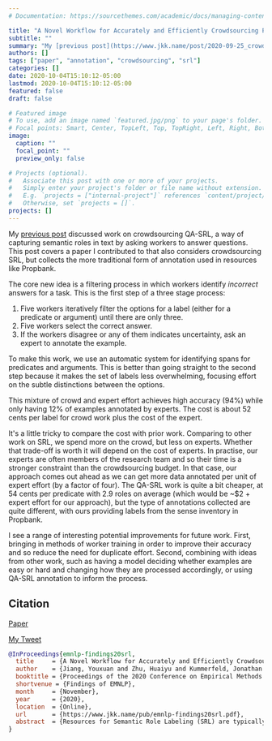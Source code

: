 ```yaml
---
# Documentation: https://sourcethemes.com/academic/docs/managing-content/

title: "A Novel Workflow for Accurately and Efficiently Crowdsourcing Predicate Senses and Argument Labels (Jiang, et al., Findings of EMNLP 2020)"
subtitle: ""
summary: "My [previous post](https://www.jkk.name/post/2020-09-25_crowdqasrl/) discussed work on crowdsourcing QA-SRL, a way of capturing semantic roles in text by asking workers to answer questions. This post covers a paper I contributed to that also considers crowdsourcing SRL, but collects the more traditional form of annotation used in resources like Propbank."
authors: []
tags: ["paper", "annotation", "crowdsourcing", "srl"]
categories: []
date: 2020-10-04T15:10:12-05:00
lastmod: 2020-10-04T15:10:12-05:00
featured: false
draft: false

# Featured image
# To use, add an image named `featured.jpg/png` to your page's folder.
# Focal points: Smart, Center, TopLeft, Top, TopRight, Left, Right, BottomLeft, Bottom, BottomRight.
image:
  caption: ""
  focal_point: ""
  preview_only: false

# Projects (optional).
#   Associate this post with one or more of your projects.
#   Simply enter your project's folder or file name without extension.
#   E.g. `projects = ["internal-project"]` references `content/project/deep-learning/index.md`.
#   Otherwise, set `projects = []`.
projects: []
---
```


My [previous post](https://www.jkk.name/post/2020-09-25_crowdqasrl/) discussed work on crowdsourcing QA-SRL, a way of capturing semantic roles in text by asking workers to answer questions.
This post covers a paper I contributed to that also considers crowdsourcing SRL, but collects the more traditional form of annotation used in resources like Propbank.

The core new idea is a filtering process in which workers identify *incorrect* answers for a task.
This is the first step of a three stage process:

1. Five workers iteratively filter the options for a label (either for a predicate or argument) until there are only three.
2. Five workers select the correct answer.
3. If the workers disagree or any of them indicates uncertainty, ask an expert to annotate the example.

To make this work, we use an automatic system for identifying spans for predicates and arguments.
This is better than going straight to the second step because it makes the set of labels less overwhelming, focusing effort on the subtle distinctions between the options.

This mixture of crowd and expert effort achieves high accuracy (94%) while only having 12% of examples annotated by experts.
The cost is about 52 cents per label for crowd work plus the cost of the expert.

It's a little tricky to compare the cost with prior work.
Comparing to other work on SRL, we spend more on the crowd, but less on experts.
Whether that trade-off is worth it will depend on the cost of experts.
In practise, our experts are often members of the research team and so their time is a stronger constraint than the crowdsourcing budget.
In that case, our approach comes out ahead as we can get more data annotated per unit of expert effort (by a factor of four).
The QA-SRL work is quite a bit cheaper, at 54 cents per predicate with 2.9 roles on average (which would be ~$2 + expert effort for our approach), but the type of annotations collected are quite different, with ours providing labels from the sense inventory in Propbank.

I see a range of interesting potential improvements for future work.
First, bringing in methods of worker training in order to improve their accuracy and so reduce the need for duplicate effort.
Second, combining with ideas from other work, such as having a model deciding whether examples are easy or hard and changing how they are processed accordingly, or using QA-SRL annotation to inform the process.

## Citation

[Paper](https://www.jkk.name/pub/emnlp-findings20srl.pdf)

[My Tweet](https://twitter.com/jkkummerfeld/status/1314632048070594560)

```bibtex
@InProceedings{emnlp-findings20srl,
  title     = {A Novel Workflow for Accurately and Efficiently Crowdsourcing Predicate Senses and Argument Labels},
  author    = {Jiang, Youxuan and Zhu, Huaiyu and Kummerfeld, Jonathan K. and Li, Yunyao and Lasecki, Walter},
  booktitle = {Proceedings of the 2020 Conference on Empirical Methods in Natural Language Processing},
  shortvenue = {Findings of EMNLP},
  month     = {November},
  year      = {2020},
  location  = {Online},
  url       = {https://www.jkk.name/pub/emnlp-findings20srl.pdf},
  abstract  = {Resources for Semantic Role Labeling (SRL) are typically annotated by experts at great expense. Prior attempts to develop crowdsourcing methods have either had low accuracy or required substantial expert annotation. We propose a new multi-stage crowd workflow that substantially reduces expert involvement without sacrificing accuracy. In particular, we introduce a unique filter stage based on the key observation that crowd workers are able to almost perfectly filter out incorrect options for labels. Our three-stage workflow produces annotations with 95\% accuracy for predicate labels and 93\% for argument labels, which is comparable to expert agreement. Compared to prior work on crowdsourcing for SRL, we decrease expert effort by 4x, from 56\% to 14\% of cases. Our approach enables more scalable annotation of SRL, and could enable annotation of NLP tasks that have previously been considered too complex to effectively crowdsource.},
}
```
